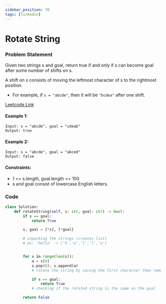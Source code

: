 ```yaml
---
sidebar_position: 70
tags: [linkedin]
---
```


# Rotate String

### Problem Statement

Given two strings s and goal, return true if and only if s can become goal after some number of shifts on s.

A shift on s consists of moving the leftmost character of s to the rightmost position.

- For example, if `s = "abcde"`, then it will be `"bcdea"` after one shift.

[Leetcode Link](https://leetcode.com/problems/rotate-string/)

#### Example 1:

```
Input: s = "abcde", goal = "cdeab"
Output: true
```

#### Example 2:

```
Input: s = "abcde", goal = "abced"
Output: false
```

#### Constraints:

- 1 <= s.length, goal.length <= 100
- s and goal consist of lowercase English letters.

### Code

```python title="Python"
class Solution:
    def rotateString(self, s: str, goal: str) -> bool:
        if s == goal:
            return True

        s, goal = [*s], [*goal]

        # unpacking the strings (creates list)
        # ex: 'hello' -> ['h','e','l','l','o']


        for x in range(len(s)):
            a = s[0]
            s.pop(0); s.append(a)
            # rotate the string by saving the first character then removing it and then adding it to the end

            if s == goal:
                return True
            # checking if the rotated string is the same as the goal

        return False
```
